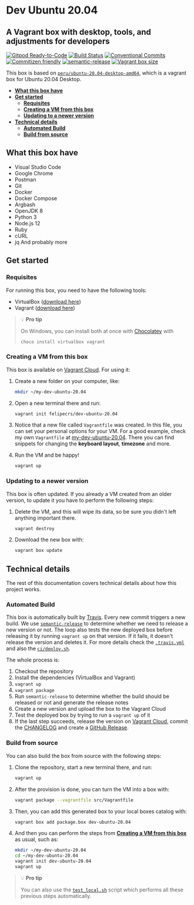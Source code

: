 # **Dev Ubuntu 20.04** <!-- omit in toc -->

## A Vagrant box with desktop, tools, and adjustments for developers <!-- omit in toc -->

[![Gitpod Ready-to-Code](https://img.shields.io/badge/Gitpod-ready--to--code-blue?logo=gitpod)](https://gitpod.io/#https://github.com/felipecrs/dev-ubuntu-20.04)
[![Build Status](https://travis-ci.com/felipecrs/dev-ubuntu-20.04.svg?branch=master)](https://travis-ci.com/felipecrs/dev-ubuntu-20.04)
[![Conventional Commits](https://img.shields.io/badge/Conventional%20Commits-1.0.0-yellow.svg)](https://conventionalcommits.org)
[![Commitizen friendly](https://img.shields.io/badge/commitizen-friendly-brightgreen.svg)](http://commitizen.github.io/cz-cli/)
[![semantic-release](https://img.shields.io/badge/%20%20%F0%9F%93%A6%F0%9F%9A%80-semantic--release-e10079.svg)](https://github.com/semantic-release/semantic-release)
[![Vagrant box size](https://img.shields.io/endpoint?url=https://runkit.io/felipecrs/vagrant-box-size/6.0.0/felipecrs/dev-ubuntu-20.04)](https://app.vagrantup.com/felipecrs/boxes/dev-ubuntu-20.04)

This box is based on [`peru/ubuntu-20.04-desktop-amd64`](https://app.vagrantup.com/peru/boxes/ubuntu-20.04-desktop-amd64), which is a vagrant box for Ubuntu 20.04 Desktop.

- [**What this box have**](#what-this-box-have)
- [**Get started**](#get-started)
  - [**Requisites**](#requisites)
  - [**Creating a VM from this box**](#creating-a-vm-from-this-box)
  - [**Updating to a newer version**](#updating-to-a-newer-version)
- [**Technical details**](#technical-details)
  - [**Automated Build**](#automated-build)
  - [**Build from source**](#build-from-source)

## **What this box have**

- Visual Studio Code
- Google Chrome
- Postman
- Git
- Docker
- Docker Compose
- Argbash
- OpenJDK 8
- Python 3
- Node.js 12
- Ruby
- cURL
- jq
And probably more

## **Get started**

### **Requisites**

For running this box, you need to have the following tools:

- VirtualBox ([download here](https://www.virtualbox.org/wiki/Downloads))
- Vagrant ([download here](https://www.vagrantup.com/downloads.html))

> 💡 **Pro tip**
>
> On Windows, you can install both at once with [Chocolatey](https://chocolatey.org/install) with
>
> ```powershell
> choco install virtualbox vagrant
> ```

### **Creating a VM from this box**

This box is available on [Vagrant Cloud](https://app.vagrantup.com/felipecrs/boxes/dev-ubuntu-20.04). For using it:

1. Create a new folder on your computer, like:

   ```bash
   mkdir ~/my-dev-ubuntu-20.04
   ```

2. Open a new terminal there and run:

    ```bash
    vagrant init felipecrs/dev-ubuntu-20.04
    ```

3. Notice that a new file called `Vagrantfile` was created. In this file, you can set your personal options for your VM. For a good example, check my own `Vagrantfile` at [my-dev-ubuntu-20.04](https://github.com/felipecrs/my-dev-ubuntu-20.04). There you can find snippets for changing the **keyboard layout**, **timezone** and more.

4. Run the VM and be happy!

   ```bash
   vagrant up
   ```

### **Updating to a newer version**

This box is often updated. If you already a VM created from an older version, to update it you have to perform the following steps:

1. Delete the VM, and this will wipe its data, so be sure you didn't left anything important there.

    ```bash
    vagrant destroy
    ```

2. Download the new box with:

    ```bash
    vagrant box update
    ```

## **Technical details**

The rest of this documentation covers technical details about how this project works.

### **Automated Build**

This box is automatically built by [Travis](https://travis-ci.com/felipecrs/dev-ubuntu-20.04). Every new commit triggers a new build. We use [`semantic-release`](https://github.com/semantic-release/semantic-release) to determine whether we need to release a new version or not. The loop also tests the new deployed box before releasing it by running `vagrant up` on that version. If it fails, it doesn't release the version and deletes it. For more details check the [`.travis.yml`](.travis.yml) and also the [`ci/deploy.sh`](ci/deploy.sh).

The whole process is:

1. Checkout the repository
2. Install the dependencies (VirtualBox and Vagrant)
3. `vagrant up`
4. `vagrant package`
5. Run `semantic-release` to determine whether the build should be released or not and generate the release notes
6. Create a new version and upload the box to the Vagrant Cloud
7. Test the deployed box by trying to run a `vagrant up` of it
8. If the last step succeeds, release the version on [Vagrant Cloud](https://app.vagrantup.com/felipecrs/boxes/dev-ubuntu-20.04), commit the [CHANGELOG](CHANGELOG.md) and create a [GitHub Release](https://github.com/felipecrs/dev-ubuntu-20.04/releases).

### **Build from source**

You can also build the box from source with the following steps:

1. Clone the repository, start a new terminal there, and run:

    ```bash
    vagrant up
    ```

2. After the provision is done, you can turn the VM into a box with:

    ```bash
    vagrant package --vagrantfile src/Vagrantfile
    ```

3. Then, you can add this generated box to your local boxes catalog with:

   ```bash
   vagrant box add package.box dev-ubuntu-20.04
   ```

4. And then you can perform the steps from [**Creating a VM from this box**](#creating-a-vm-from-this-box) as usual, such as:

   ```bash
   mkdir ~/my-dev-ubuntu-20.04
   cd ~/my-dev-ubuntu-20.04
   vagrant init dev-ubuntu-20.04
   vagrant up
   ```

> 💡 **Pro tip**
>
> You can also use the [`test_local.sh`](test_local.sh) script which performs all these previous steps automatically.
